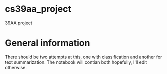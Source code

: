 # cs39aa_project
39AA project

# General information

There should be two attempts at this, one with classification and another for text summarization.
The notebook will contian both hopefully, I'll edit otherwise.
